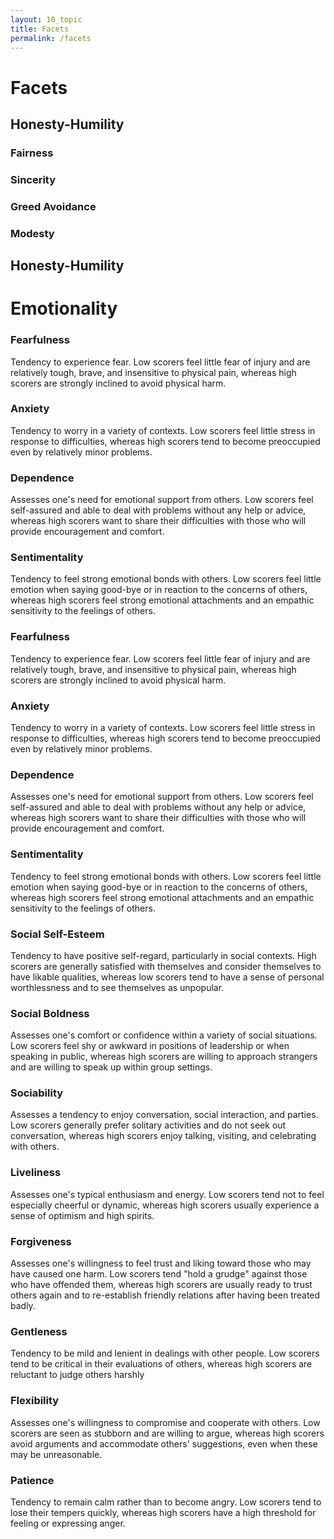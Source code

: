 ```yaml
---
layout: 10_topic
title: Facets
permalink: /facets
---
```


# Facets

##  Honesty-Humility

### Fairness 
### Sincerity
### Greed Avoidance
### Modesty
## Honesty-Humility

# Emotionality

### Fearfulness

Tendency to experience fear. 
Low scorers feel little fear of injury and are relatively tough, brave, and insensitive to physical pain, whereas high scorers are strongly inclined to avoid physical harm.&nbsp;

### Anxiety

Tendency to worry in a variety of contexts. Low scorers feel little stress in response to difficulties, whereas high scorers tend to become preoccupied even by relatively minor problems.

### Dependence

Assesses one's need for emotional support from others. Low scorers feel self-assured and able to deal with problems without any help or advice, whereas high scorers want to share their difficulties with those who will provide encouragement and comfort.

### Sentimentality

Tendency to feel strong emotional bonds with others. Low scorers feel little emotion when saying good-bye or in reaction to the concerns of others, whereas high scorers feel strong emotional attachments and an empathic sensitivity to the feelings of others.

### Fearfulness

Tendency to experience fear. 
Low scorers feel little fear of injury and are relatively tough, brave, and insensitive to physical pain, whereas high scorers are strongly inclined to avoid physical harm.&nbsp;

### Anxiety

Tendency to worry in a variety of contexts. Low scorers feel little stress in response to difficulties, whereas high scorers tend to become preoccupied even by relatively minor problems.

### Dependence

Assesses one's need for emotional support from others. Low scorers feel self-assured and able to deal with problems without any help or advice, whereas high scorers want to share their difficulties with those who will provide encouragement and comfort.

### Sentimentality

Tendency to feel strong emotional bonds with others. Low scorers feel little emotion when saying good-bye or in reaction to the concerns of others, whereas high scorers feel strong emotional attachments and an empathic sensitivity to the feelings of others.


### Social Self-Esteem

Tendency to have positive self-regard, particularly in social contexts. High scorers are generally satisfied with themselves and consider themselves to have likable qualities, whereas low scorers tend to have a sense of personal worthlessness and to see themselves as unpopular.

### Social Boldness

Assesses one's comfort or confidence within a variety of social situations. Low scorers feel shy or awkward in positions of leadership or when speaking in public, whereas high scorers are willing to approach strangers and are willing to speak up within group settings.

### Sociability

Assesses a tendency to enjoy conversation, social interaction, and parties. Low scorers generally prefer solitary activities and do not seek out conversation, whereas high scorers enjoy talking, visiting, and celebrating with others.&nbsp;

### Liveliness

Assesses one's typical enthusiasm and energy. Low scorers tend not to feel especially cheerful or dynamic, whereas high scorers usually experience a sense of optimism and high spirits.


### Forgiveness 

Assesses one's willingness to feel trust and liking toward those who may have caused one harm. Low scorers tend "hold a grudge" against those who have offended them, whereas high scorers are usually ready to trust others again and to re-establish friendly relations after having been treated badly.&nbsp;

### Gentleness

Tendency to be mild and lenient in dealings with other people. Low scorers tend to be critical in their evaluations of others, whereas high scorers are reluctant to judge others harshly

### Flexibility

Assesses one's willingness to compromise and cooperate with others. Low scorers are seen as stubborn and are willing to argue, whereas high scorers avoid arguments and accommodate others' suggestions, even when these may be unreasonable.&nbsp;

### Patience 

Tendency to remain calm rather than to become angry. Low scorers tend to lose their tempers quickly, whereas high scorers have a high threshold for feeling or expressing anger.



